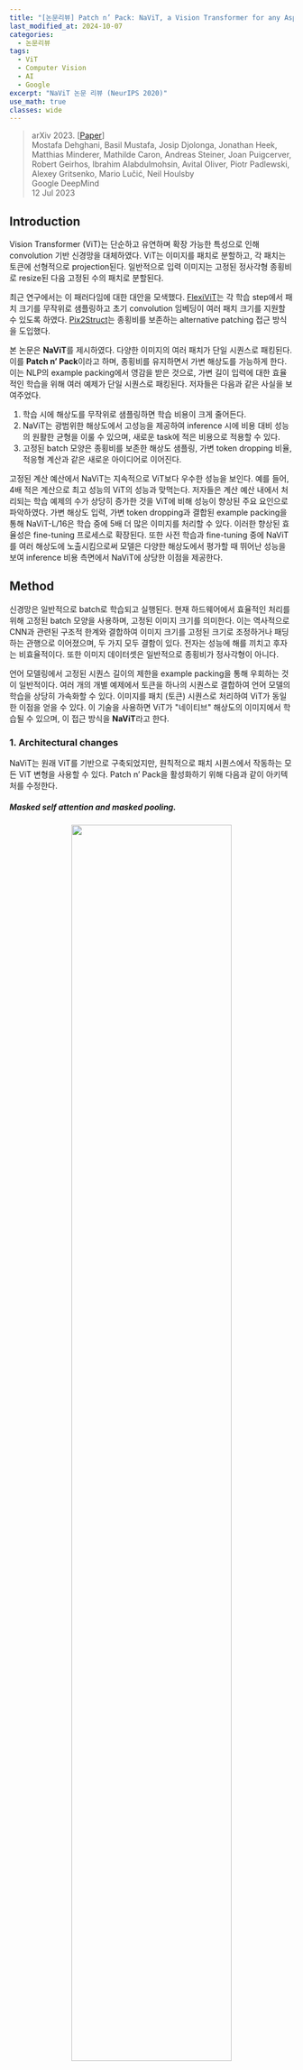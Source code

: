 ```yaml
---
title: "[논문리뷰] Patch n’ Pack: NaViT, a Vision Transformer for any Aspect Ratio and Resolution"
last_modified_at: 2024-10-07
categories:
  - 논문리뷰
tags:
  - ViT
  - Computer Vision
  - AI
  - Google
excerpt: "NaViT 논문 리뷰 (NeurIPS 2020)"
use_math: true
classes: wide
---
```


> arXiv 2023. [[Paper](https://arxiv.org/abs/2307.06304)]  
> Mostafa Dehghani, Basil Mustafa, Josip Djolonga, Jonathan Heek, Matthias Minderer, Mathilde Caron, Andreas Steiner, Joan Puigcerver, Robert Geirhos, Ibrahim Alabdulmohsin, Avital Oliver, Piotr Padlewski, Alexey Gritsenko, Mario Lučić, Neil Houlsby  
> Google DeepMind  
> 12 Jul 2023  

## Introduction
Vision Transformer (ViT)는 단순하고 유연하며 확장 가능한 특성으로 인해 convolution 기반 신경망을 대체하였다. ViT는 이미지를 패치로 분할하고, 각 패치는 토큰에 선형적으로 projection된다. 일반적으로 입력 이미지는 고정된 정사각형 종횡비로 resize된 다음 고정된 수의 패치로 분할된다.

최근 연구에서는 이 패러다임에 대한 대안을 모색했다. [FlexiViT](https://kimjy99.github.io/논문리뷰/flexivit)는 각 학습 step에서 패치 크기를 무작위로 샘플링하고 초기 convolution 임베딩이 여러 패치 크기를 지원할 수 있도록 하였다. [Pix2Struct](https://arxiv.org/abs/2210.03347)는 종횡비를 보존하는 alternative patching 접근 방식을 도입했다. 

본 논문은 **NaViT**를 제시하였다. 다양한 이미지의 여러 패치가 단일 시퀀스로 패킹된다. 이를 **Patch n’ Pack**이라고 하며, 종횡비를 유지하면서 가변 해상도를 가능하게 한다. 이는 NLP의 example packing에서 영감을 받은 것으로, 가변 길이 입력에 대한 효율적인 학습을 위해 여러 예제가 단일 시퀀스로 패킹된다. 저자들은 다음과 같은 사실을 보여주었다. 

1. 학습 시에 해상도를 무작위로 샘플링하면 학습 비용이 크게 줄어든다. 
2. NaViT는 광범위한 해상도에서 고성능을 제공하여 inference 시에 비용 대비 성능의 원활한 균형을 이룰 수 있으며, 새로운 task에 적은 비용으로 적용할 수 있다. 
3. 고정된 batch 모양은 종횡비를 보존한 해상도 샘플링, 가변 token dropping 비율, 적응형 계산과 같은 새로운 아이디어로 이어진다. 

고정된 계산 예산에서 NaViT는 지속적으로 ViT보다 우수한 성능을 보인다. 예를 들어, 4배 적은 계산으로 최고 성능의 ViT의 성능과 맞먹는다. 저자들은 계산 예산 내에서 처리되는 학습 예제의 수가 상당히 증가한 것을 ViT에 비해 성능이 향상된 주요 요인으로 파악하였다. 가변 해상도 입력, 가변 token dropping과 결합된 example packing을 통해 NaViT-L/16은 학습 중에 5배 더 많은 이미지를 처리할 수 있다. 이러한 향상된 효율성은 fine-tuning 프로세스로 확장된다. 또한 사전 학습과 fine-tuning 중에 NaViT를 여러 해상도에 노출시킴으로써 모델은 다양한 해상도에서 평가할 때 뛰어난 성능을 보여 inference 비용 측면에서 NaViT에 상당한 이점을 제공한다. 

## Method
신경망은 일반적으로 batch로 학습되고 실행된다. 현재 하드웨어에서 효율적인 처리를 위해 고정된 batch 모양을 사용하며, 고정된 이미지 크기를 의미한다. 이는 역사적으로 CNN과 관련된 구조적 한계와 결합하여 이미지 크기를 고정된 크기로 조정하거나 패딩하는 관행으로 이어졌으며, 두 가지 모두 결함이 있다. 전자는 성능에 해를 끼치고 후자는 비효율적이다. 또한 이미지 데이터셋은 일반적으로 종횡비가 정사각형이 아니다. 

언어 모델링에서 고정된 시퀀스 길이의 제한을 example packing을 통해 우회하는 것이 일반적이다. 여러 개의 개별 예제에서 토큰을 하나의 시퀀스로 결합하여 언어 모델의 학습을 상당히 가속화할 수 있다. 이미지를 패치 (토큰) 시퀀스로 처리하여 ViT가 동일한 이점을 얻을 수 있다. 이 기술을 사용하면 ViT가 "네이티브" 해상도의 이미지에서 학습될 수 있으며, 이 접근 방식을 **NaViT**라고 한다. 

### 1. Architectural changes
NaViT는 원래 ViT를 기반으로 구축되었지만, 원칙적으로 패치 시퀀스에서 작동하는 모든 ViT 변형을 사용할 수 있다. Patch n’ Pack을 활성화하기 위해 다음과 같이 아키텍처를 수정한다. 

##### Masked self attention and masked pooling.
<center><img src='{{"/assets/img/navit/navit-fig2.PNG" | relative_url}}' width="75%"></center>
<br>
예제가 서로 attention되는 것을 방지하기 위해 추가적인 self attention 마스크가 도입된다. 마찬가지로 인코더 위의 mask pooling은 각 예제 내의 토큰 표현을 pooling하여 시퀀스에서 예제별로 하나의 벡터 표현을 생성하는 것을 목표로 한다. 

##### Factorized & fractional positional embeddings
임의의 해상도와 종횡비를 처리하기 위해 위치 임베딩을 수정한다. 해상도 $R \times R$의 정사각형 이미지가 주어지면 패치 크기 $P$의 ViT는 길이가 $(R/P)^2$인 1차원 위치 임베딩을 학습한다. 더 높은 해상도 $R$에서 학습하거나 평가하기 위해서는 이러한 임베딩을 interpolation해야 한다. 

가변적인 종횡비를 지원하고 처음 보는 해상도로 쉽게 extrapolate하기 위해 **factorized positional embedding**을 도입한다. 여기서는 $x$ 좌표와 $y$ 좌표에 해당하는 개별 임베딩 $\phi_x$와 $\phi_y$로 분해한다. 그런 다음 두 임베딩을 더한다. 

저자들은 두 가지 방식을 고려하였다. 

1. **Absolute embedding** $\phi (p) : [0, \textrm{maxLen}] \rightarrow \mathbb{R}^D$: 패치 인덱스의 함수
2. **Fractional embedding** $\phi (r) : [0, 1] \rightarrow \mathbb{R}^D$: 상대적인 거리 $r = p/\textrm{side-length}$의 함수

후자는 이미지 크기와 무관한 위치 임베딩을 제공하지만 원래 종횡비를 부분적으로 난독화하여 패치의 수에서만 암시적으로 나타난다. 저자들은 단순히 학습된 임베딩, sinusoidal 임베딩, NeRF에서 사용하는 학습된 푸리에 위치 임베딩을 고려하였다. 

### 2. Training changes
##### Continuous Token dropping
Token dropping (학습 중 입력 패치의 무작위 생략)은 학습을 가속화하기 위해 개발되었다. 그러나 일반적으로 모든 예제에서 동일한 비율의 토큰이 드롭되지만, 패킹은 token dropping을 연속적으로 수행할 수 있게 하며, token dropping 비율을 이미지별로 다르게 할 수 있다. 이를 통해 완전한 이미지를 여전히 보면서 dropping을 수행하여 학습/inference 불일치를 줄이고 빠른 처리량의 이점을 얻을 수 있다. 또한 패킹을 사용하면 dropping 비율을 미리 정의된 schedule에 따라 학습하는 동안 지속적으로 변경할 수 있다. 

##### Resolution sampling
NaViT는 각 이미지의 원래 해상도를 사용하여 학습할 수 있다. 또는 종횡비를 유지하면서 총 픽셀 수를 다시 샘플링할 수 있다. ViT에서는 더 큰 처리량과 더 큰 성능 사이에 trade-off가 있다. 종종 모델은 더 작은 해상도에서 사전 학습되고 더 높은 해상도에서 fine-tuning된다. 

NaViT는 훨씬 더 유연하다. 각 이미지의 원래 종횡비를 유지하면서 이미지 크기를 샘플링하여 혼합 해상도 학습이 가능하다. 이를 통해 더 높은 처리량과 큰 이미지에 대한 노출이 모두 가능하여 동등한 ViT에 비해 상당히 향상된 성능을 제공한다. 

### 3. Efficiency of NaViT
##### Self attention 비용
<center><img src='{{"/assets/img/navit/navit-fig4.PNG" | relative_url}}' width="35%"></center>
<br>
Attention의 $O(n^2)$ 비용은 여러 이미지를 더 긴 시퀀스로 패킹할 때 자연스럽게 발생하는 문제이다. NaViT에서는 transformer의 hidden 차원이 스케일링됨에 따라 attention이 전체 비용에서 차지하는 비중이 점점 작아지고, MLP의 계산 비용도 함께 줄어든다. 

위 그래프는 이러한 추세를 보여주며, 패킹과 관련된 오버헤드가 모델 차원에 따라 감소한다. 속도 외에도 self-attention의 메모리 비용은 매우 긴 시퀀스에 문제가 될 수 있지만, 여러 메모리 효율적인 방법을 사용하여 해결할 수도 있다. 

##### Packing & sequence-level padding
여러 예제를 포함하는 최종 시퀀스 길이는 고정되어야 하며, greedy packing 방식을 사용한다. 일반적으로 고정 길이에 정확히 합산되는 예제의 완벽한 조합은 없으며 패딩 토큰을 사용해야 한다. 시퀀스 마지막 예제의 해상도 또는 token dropping 비율을 동적으로 선택하여 길이를 정확히 맞출 수 있지만, 일반적으로 토큰의 2% 미만이 패딩 토큰이기 때문에 간단한 접근 방식으로 충분하다. 

##### Padding examples & contrastive loss
Per-token loss는 패킹된 시퀀스로 구현하기 쉽다. 그러나 많은 컴퓨터 비전 모델은 pooling된 표현에 적용되는 예제 수준의 loss로 학습된다. 이를 위해서는 두 가지 수정이 필요하다. 

1. 패킹을 설명하기 위해 일반적인 pooling head를 수정해야 한다. 
2. 각 시퀀스에서 여러 pooling된 표현을 추출해야 한다. $B$개의 시퀀스의 batch에서 시퀀스당 최대 $E_\textrm{max}$개의 예제, 즉 최대 $B \times E_\textrm{max}$개의 pooling된 표현을 추출한다는 가정이 필요하다. 

시퀀스에 $E_\textrm{max}$보다 많은 이미지가 포함된 경우 추가 이미지가 삭제되어 모델의 인코더 계산이 낭비된다. 시퀀스에 $E_\textrm{max}$보다 적은 예제가 있는 경우 loss는 많은 가짜 패딩 표현을 처리한다. 

후자는 contrastive learning에서 문제로, loss 계산이 시간과 메모리 측면에서 $O(n^2)$로 확장된다. 이를 피하기 위해 저자들은 chunked contrastive loss를 사용했으며, 이는 softmax를 위해 모든 데이터 포인트를 모을 필요 없이 로컬 디바이스들에서 계산을 수행하고 글로벌 softmax 정규화를 위한 통계를 효율적으로 누적하여 문제를 해결한다. 이를 통해 높은 $E_\textrm{max}$ 값을 사용할 수 있어 모델 인코더를 효율적으로 사용할 수 있으며, loss로 인해 병목 현상이 발생하지 않는다.

## Experiments
저자들은 두 가지 셋업으로 NaViT를 사전 학습시켰다. 

1. JFT-4B에서 classification training
2. WebLI에서 contrastive language-image training (CLIP)

### 1. Improved training efficiency and performance
다음은 다양한 NaViT 모델의 JFT 사전 학습 성능을 계산량이 비슷한 ViT와 비교한 그래프이다. 

<center><img src='{{"/assets/img/navit/navit-fig1.PNG" | relative_url}}' width="88%"></center>

### 2. Benefits of variable resolution
다음은 고정 및 가변 해상도 학습에 따른 모델의 성능을 비교한 그래프이다. 

<center><img src='{{"/assets/img/navit/navit-fig5.PNG" | relative_url}}' width="88%"></center>
<br>
다음은 가변 해상도 fine-tuning에 따른 성능을 비교한 그래프이다. 

<center><img src='{{"/assets/img/navit/navit-fig6.PNG" | relative_url}}' width="55%"></center>
<br>
다음은 해상도 샘플링 전략에 따른 성능을 비교한 그래프이다. 

<center><img src='{{"/assets/img/navit/navit-fig7.PNG" | relative_url}}' width="40%"></center>

### 3. Benefits of variable token dropping
다음은 token dropping 전략에 따른 성능을 비교한 그래프이다. 

<center><img src='{{"/assets/img/navit/navit-fig9.PNG" | relative_url}}' width="70%"></center>
<br>
다음은 token dropping schedule에 따른 성능을 비교한 그래프이다. 

<center><img src='{{"/assets/img/navit/navit-fig8.PNG" | relative_url}}' width="34%"></center>

### 4. Positional embeddings
다음은 position embedding에 따른 성능을 비교한 그래프이다. 

<center><img src='{{"/assets/img/navit/navit-fig10.PNG" | relative_url}}' width="100%"></center>

### 5. Other aspects of NaViT's performance
다음은 out of distribution에 대한 평가 결과이다. 

<center><img src='{{"/assets/img/navit/navit-fig11.PNG" | relative_url}}' width="95%"></center>

### 6. Other downstream tasks
다음은 semantic segmentation 성능을 ViT와 비교한 그래프이다. 

<center><img src='{{"/assets/img/navit/navit-fig13.PNG" | relative_url}}' width="37%"></center>
<br>
다음은 object detection 성능을 ViT와 비교한 표이다. 

<center><img src='{{"/assets/img/navit/navit-table1.PNG" | relative_url}}' width="37%"></center>